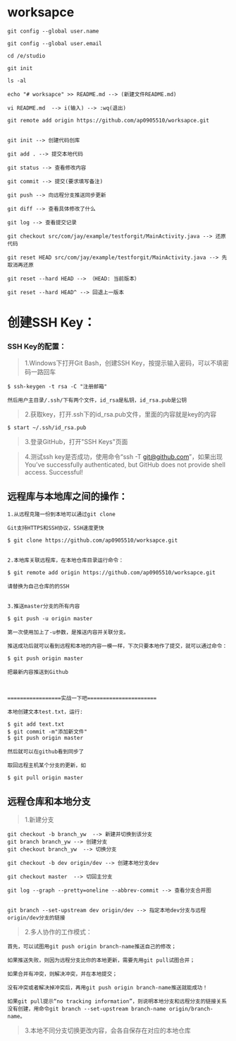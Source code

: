 # worksapce

	git config --global user.name
	
	git config --global user.email
	
	cd /e/studio
	
	git init
	
	ls -al
	
	echo "# worksapce" >> README.md --> (新建文件README.md)

	vi README.md  --> i(输入) --> :wq(退出)

	git remote add origin https://github.com/ap0905510/worksapce.git


	git init --> 创建代码创库

	git add . --> 提交本地代码

	git status --> 查看修改内容

	git commit --> 提交(要求填写备注)

	git push --> 向远程分支推送同步更新 

	git diff --> 查看具体修改了什么

	git log --> 查看提交记录

	git checkout src/com/jay/example/testforgit/MainActivity.java --> 还原代码

	git reset HEAD src/com/jay/example/testforgit/MainActivity.java --> 先取消再还原

	git reset --hard HEAD --> （HEAD: 当前版本）

	git reset --hard HEAD^ --> 回退上一版本



# 创建SSH Key：

### SSH Key的配置：

>1.Windows下打开Git Bash，创建SSH Key，按提示输入密码，可以不填密码一路回车

	$ ssh-keygen -t rsa -C "注册邮箱"

	然后用户主目录/.ssh/下有两个文件，id_rsa是私钥，id_rsa.pub是公钥


>2.获取key，打开.ssh下的id_rsa.pub文件，里面的内容就是key的内容

	$ start ~/.ssh/id_rsa.pub

 
>3.登录GitHub，打开"SSH Keys"页面 

>4.测试ssh key是否成功，使用命令“ssh -T git@github.com”，如果出现You’ve successfully authenticated, but GitHub does not provide shell access. Successful!



## 远程库与本地库之间的操作：

	1.从远程克隆一份到本地可以通过git clone
	
	Git支持HTTPS和SSH协议，SSH速度更快
	
	$ git clone https://github.com/ap0905510/worksapce.git
	
	
	2.本地库关联远程库，在本地仓库目录运行命令：
	
	$ git remote add origin https://github.com/ap0905510/worksapce.git
	
	请替换为自己仓库的的SSH
	
	
	3.推送master分支的所有内容
	
	$ git push -u origin master
	
	第一次使用加上了-u参数，是推送内容并关联分支。
	
	推送成功后就可以看到远程和本地的内容一模一样，下次只要本地作了提交，就可以通过命令：
	
	$ git push origin master
	
	把最新内容推送到Github
	
	 
	
	=================实战一下吧======================
	
	本地创建文本test.txt，运行:
	
	$ git add text.txt
	$ git commit -m"添加新文件"
	$ git push origin master
	
	然后就可以在github看到同步了
	
	取回远程主机某个分支的更新，如
	
	$ git pull origin master
	

## 远程仓库和本地分支

>1.新建分支

	git checkout -b branch_yw  --> 新建并切换到该分支
	git branch branch_yw --> 创建分支
	git checkout branch_yw  --> 切换分支

	git checkout -b dev origin/dev --> 创建本地分支dev
	
	git checkout master  --> 切回主分支

	git log --graph --pretty=oneline --abbrev-commit --> 查看分支合并图


	git branch --set-upstream dev origin/dev --> 指定本地dev分支与远程origin/dev分支的链接

>2.多人协作的工作模式：

    首先，可以试图用git push origin branch-name推送自己的修改；

    如果推送失败，则因为远程分支比你的本地更新，需要先用git pull试图合并；

    如果合并有冲突，则解决冲突，并在本地提交；

    没有冲突或者解决掉冲突后，再用git push origin branch-name推送就能成功！

	如果git pull提示“no tracking information”，则说明本地分支和远程分支的链接关系没有创建，用命令git branch --set-upstream branch-name origin/branch-name。

>3.本地不同分支切换更改内容，会各自保存在对应的本地仓库
